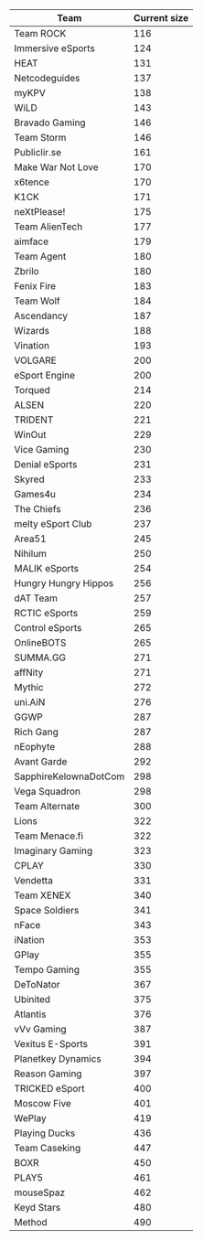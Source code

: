 |Team|Current size|
|---|---|
|Team ROCK|116|
|Immersive eSports|124|
|HEAT|131|
|Netcodeguides|137|
|myKPV|138|
|WiLD|143|
|Bravado Gaming|146|
|Team Storm|146|
|Publiclir.se|161|
|Make War Not Love|170|
|x6tence|170|
|K1CK|171|
|neXtPlease!|175|
|Team AlienTech|177|
|aimface|179|
|Team Agent|180|
|Zbrilo|180|
|Fenix Fire|183|
|Team Wolf|184|
|Ascendancy|187|
|Wizards|188|
|Vination|193|
|VOLGARE|200|
|eSport Engine|200|
|Torqued|214|
|ALSEN|220|
|TRIDENT|221|
|WinOut|229|
|Vice Gaming|230|
|Denial eSports|231|
|Skyred|233|
|Games4u|234|
|The Chiefs|236|
|melty eSport Club|237|
|Area51|245|
|Nihilum|250|
|MALIK eSports|254|
|Hungry Hungry Hippos|256|
|dAT Team|257|
|RCTIC eSports|259|
|Control eSports|265|
|OnlineBOTS|265|
|SUMMA.GG|271|
|affNity|271|
|Mythic|272|
|uni.AiN|276|
|GGWP|287|
|Rich Gang|287|
|nEophyte|288|
|Avant Garde|292|
|SapphireKelownaDotCom|298|
|Vega Squadron|298|
|Team Alternate|300|
|Lions|322|
|Team Menace.fi|322|
|Imaginary Gaming|323|
|CPLAY|330|
|Vendetta|331|
|Team XENEX|340|
|Space Soldiers|341|
|nFace|343|
|iNation|353|
|GPlay|355|
|Tempo Gaming|355|
|DeToNator|367|
|Ubinited|375|
|Atlantis|376|
|vVv Gaming|387|
|Vexitus E-Sports|391|
|Planetkey Dynamics|394|
|Reason Gaming|397|
|TRICKED eSport|400|
|Moscow Five|401|
|WePlay|419|
|Playing Ducks|436|
|Team Caseking|447|
|BOXR|450|
|PLAY5|461|
|mouseSpaz|462|
|Keyd Stars|480|
|Method|490|
